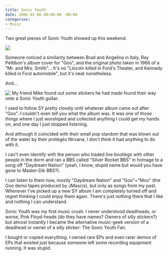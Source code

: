 ```yaml
---
title: Sonic Youth
date: 2006-02-06 00:00:00 -08:00
categories:
- Music
---
```


<p>Two great pieces of Sonic Youth showed up this weekend. </p>
<p>
<a href="http://blog.wfmu.org/freeform/2006/02/i_stole_jennife.html"><img border="0" src="http://static.flickr.com/31/95090189_05d1c11412.jpg" /></a>
</p>
<p>
Someone noticed a similarity between Brad and Angelina in Italy, Ray Pettibon's album cover for &quot;Goo&quot;, and the original photo taken in 1966 of a &quot;Mr. and Mrs. Smith&quot;... It's no &quot;Lincoln killed in Ford's Theater, and Kennedy killed in Ford automobile&quot;, but it's neat nonetheless.<br />
</p>
<p>
And...
</p>
<p><a href="http://www.flickr.com/photos/dorkmaster/96489578/"><img border="0" align="left" src="http://static.flickr.com/33/96489578_21b1b845b1_m.jpg" style="margin-right: 5px;" /></a> My friend Mike found out some stickers he had made found their way onto a Sonic Youth guitar.
</p>
<p>
I used to follow SY pretty closely until whatever album came out after &quot;Goo&quot;. I couldn't even tell you what the album was. It was one of those things where I just worshiped and collected anything I could get my hands on, and one day I just stopped listening. </p>

<p>And although it coincided with their small pop stardom that was blown out of the water by their protégés Nirvana, I don't think it had anything to do with it. </p>

<p>I can't even identify with the person who traded live bootlegs with other people in the dorm and ran a BBS called &quot;Silver Rocket BBS&quot; in homage to a song off &quot;Daydream Nation&quot; (yeah, I know, stupid name but would you have gone to Master-Dik BBS?). </p>

<p>I can listen to them now, mostly &quot;Daydream Nation&quot; and &quot;Goo&quot;+&quot;Moo&quot; (the Goo demo tapes produced by JMascis), but only as songs from my past. Whenever I've picked up a new SY album I am completely turned off and regret thinking I could enjoy them again. There's just nothing there that I like and nothing I can understand. </p>

<p>Sonic Youth was my first music crush. I never understood deadheads, or worse, Pink Floyd-heads (do they have names? Owners of silly stickers?) but almost instantly I became the alternative music-geek version of a deadhead or owner of a silly sticker: The Sonic Youth Fan.</p>

<p>I bought or copied everything. I owned rare EPs and even rarer demos of EPs that existed just because someone left some recording equipment running. It was stupid.</p>

<p></p>

<p>&nbsp;</p>
